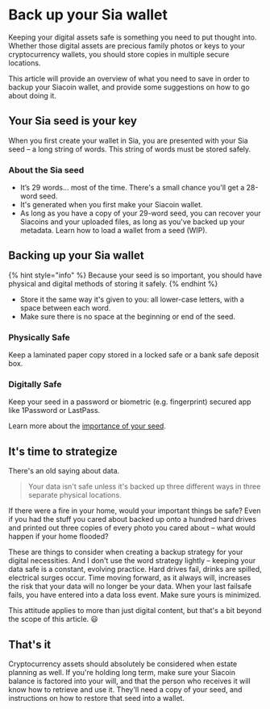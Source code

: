 # Back up your Sia wallet

Keeping your digital assets safe is something you need to put thought into. Whether those digital assets are precious family photos or keys to your cryptocurrency wallets, you should store copies in multiple secure locations.

This article will provide an overview of what you need to save in order to backup your Siacoin wallet, and provide some suggestions on how to go about doing it.

## Your Sia seed is your key

When you first create your wallet in Sia, you are presented with your Sia seed – a long string of words. This string of words must be stored safely.

### About the Sia seed

* It’s 29 words... most of the time. There's a small chance you'll get a 28-word seed.
* It's generated when you first make your Siacoin wallet.
* As long as you have a copy of your 29-word seed, you can recover your Siacoins and your uploaded files, as long as you've backed up your metadata. Learn how to load a wallet from a seed (WIP).

## Backing up your Sia wallet

{% hint style="info" %}
Because your seed is so important, you should have physical and digital methods of storing it safely.
{% endhint %}

* Store it the same way it's given to you: all lower-case letters, with a space between each word.
* Make sure there is no space at the beginning or end of the seed.

### Physically Safe

Keep a laminated paper copy stored in a locked safe or a bank safe deposit box.

### Digitally Safe

Keep your seed in a password or biometric (e.g. fingerprint) secured app like 1Password or LastPass.

Learn more about the [importance of your seed](../the-importance-of-your-seed.md).

## It's time to strategize

There's an old saying about data.

> Your data isn't safe unless it's backed up three different ways in three separate physical locations.

If there were a fire in your home, would your important things be safe? Even if you had the stuff you cared about backed up onto a hundred hard drives and printed out three copies of every photo you cared about – what would happen if your home flooded?

These are things to consider when creating a backup strategy for your digital necessities. And I don't use the word strategy lightly – keeping your data safe is a constant, evolving practice. Hard drives fail, drinks are spilled, electrical surges occur. Time moving forward, as it always will, increases the risk that your data will no longer be your data. When your last failsafe fails, you have entered into a data loss event. Make sure yours is minimized.

This attitude applies to more than just digital content, but that's a bit beyond the scope of this article. 😃

## That's it

Cryptocurrency assets should absolutely be considered when estate planning as well. If you're holding long term, make sure your Siacoin balance is factored into your will, and that the person who receives it will know how to retrieve and use it. They'll need a copy of your seed, and instructions on how to restore that seed into a wallet.
